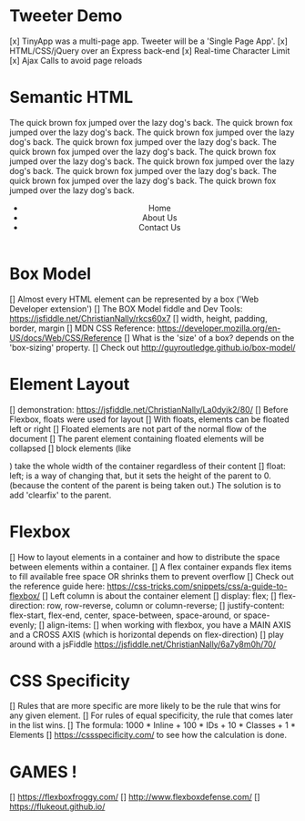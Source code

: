 # Tweeter Demo

[x] TinyApp was a multi-page app. Tweeter will be a 'Single Page App'.
[x] HTML/CSS/jQuery over an Express back-end
[x] Real-time Character Limit
[x] Ajax Calls to avoid page reloads

# Semantic HTML


<div></div>
<span></span>


<p>The quick brown fox jumped over the lazy dog's back. The quick brown fox jumped over the lazy dog's back. The quick brown fox jumped over the lazy dog's back. The <span>quick brown fox</span> jumped over the lazy dog's back. The quick brown fox jumped over the lazy dog's back. The quick brown fox jumped over the lazy dog's back. The quick brown fox jumped over the lazy dog's back. The quick brown fox jumped over the lazy dog's back. The quick brown fox jumped over the lazy dog's back. The quick brown fox jumped over the lazy dog's back.</p>


<a href="http://example.com"></a>




<head>
<style>

nav {
  width: 150px;
  height: 600px;
  border: 1px solid black;
}

</style>
</head>
<header>
  <nav>
    <ul>
    <li>Home</li>
    <li>About Us</li>
    <li>Contact Us</li>
    </ul>
  </nav>
</header>

<main>
  <article></article>
</main>
<footer></footer>










# Box Model

[] Almost every HTML element can be represented by a box ('Web Developer extension')
[] The BOX Model fiddle and Dev Tools: https://jsfiddle.net/ChristianNally/rkcs60x7
[] width, height, padding, border, margin
[] MDN CSS Reference: https://developer.mozilla.org/en-US/docs/Web/CSS/Reference
[] What is the 'size' of a box? depends on the 'box-sizing' property.
[] Check out http://guyroutledge.github.io/box-model/

# Element Layout

[] demonstration: https://jsfiddle.net/ChristianNally/La0dyjk2/80/
[] Before Flexbox, floats were used for layout
[] With floats, elements can be floated left or right
[] Floated elements are not part of the normal flow of the document
[] The parent element containing floated elements will be collapsed
[] block elements (like <div>) take the whole width of the container regardless of their content
[] float: left; is a way of changing that, but it sets the height of the parent to 0.
(because the content of the parent is being taken out.) The solution is to add 'clearfix' to the parent.

# Flexbox

[] How to layout elements in a container and how to distribute the space between elements within a container.
[] A flex container expands flex items to fill available free space OR shrinks them to prevent overflow
[] Check out the reference guide here: https://css-tricks.com/snippets/css/a-guide-to-flexbox/
[] Left column is about the container element
[] display: flex;
[] flex-direction: row, row-reverse, column or column-reverse;
[] justify-content: flex-start, flex-end, center, space-between, space-around, or space-evenly;
[] align-items: 
[] when working with flexbox, you have a MAIN AXIS and a CROSS AXIS
   (which is horizontal depends on flex-direction)
[] play around with a jsFiddle https://jsfiddle.net/ChristianNally/6a7y8m0h/70/

# CSS Specificity

[] Rules that are more specific are more likely to be the rule that wins for any given element.
[] For rules of equal specificity, the rule that comes later in the list wins.
[] The formula: 1000 * Inline + 100 * IDs + 10 * Classes + 1 * Elements
[] https://cssspecificity.com/ to see how the calculation is done.

# GAMES !

[] https://flexboxfroggy.com/
[] http://www.flexboxdefense.com/
[] https://flukeout.github.io/

